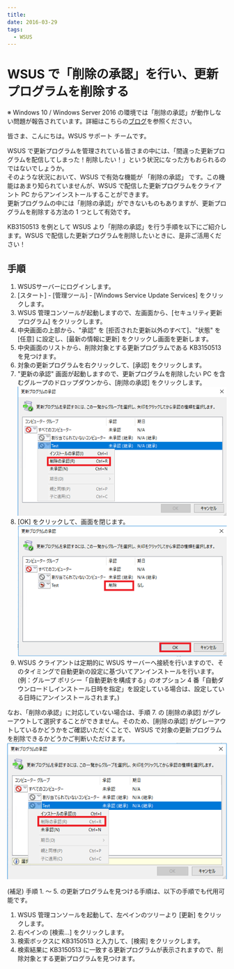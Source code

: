 ```yaml
---
title: 
date: 2016-03-29
tags:
  - WSUS
---
```


# WSUS で「削除の承認」を行い、更新プログラムを削除する
※ Windows 10 / Windows Server 2016 の環境では「削除の承認」が動作しない問題が報告されています。詳細はこちらの[ブログ](.\2017-09-04_01.md)を参照ください。  

皆さま、こんにちは。WSUS サポート チームです。  

WSUS で更新プログラムを管理されている皆さまの中には、「間違った更新プログラムを配信してしまった！削除したい！」という状況になった方もおられるのではないでしょうか。  
そのような状況において、WSUS で有効な機能が 「削除の承認」 です。この機能はあまり知られていませんが、WSUS で配信した更新プログラムをクライアント PC からアンインストールすることができます。  
更新プログラムの中には「削除の承認」ができないものもありますが、更新プログラムを削除する方法の 1 つとして有効です。  

KB3150513 を例として WSUS より「削除の承認」を行う手順を以下にご紹介します。WSUS で配信した更新プログラムを削除したいときに、是非ご活用ください！  

## 手順
1. WSUSサーバーにログインします。
1. [スタート] - [管理ツール] - [Windows Service Update Services] をクリックします。
1. WSUS 管理コンソールが起動しますので、左画面から、[セキュリティ更新プログラム] をクリックします。
1. 中央画面の上部から、"承認" を [拒否された更新以外のすべて]、"状態" を [任意] に設定し、[最新の情報に更新] をクリックし画面を更新します。
1. 中央画面のリストから、削除対象とする更新プログラムである KB3150513 を見つけます。
1. 対象の更新プログラムを右クリックして、[承認] をクリックします。
1. "更新の承認" 画面が起動しますので、更新プログラムを削除したい PC を含むグループのドロップダウンから、[削除の承認] をクリックします。  
![DeleteUpdate1](.\2016-03-29_01\1.png)  
1. [OK] をクリックして、画面を閉じます。  
![DeleteUpdate2](.\2016-03-29_01\2.png)  
1. WSUS クライアントは定期的に WSUS サーバーへ接続を行いますので、そのタイミングで自動更新の設定に基づいてアンインストールを行います。  
(例：グループ ポリシー「自動更新を構成する」のオプション 4 番「自動ダウンロードしインストール日時を指定」を設定している場合は、設定している日時にアンインストールされます。)  

なお、「削除の承認」に対応していない場合は、手順 7. の [削除の承認] がグレーアウトして選択することができません。そのため、[削除の承認] がグレーアウトしているかどうかをご確認いただくことで、WSUS で対象の更新プログラムを削除できるかどうかご判断いただけます。  
![DeleteUpdate3](.\2016-03-29_01\3.png)  

(補足)
手順 1. ～ 5. の更新プログラムを見つける手順は、以下の手順でも代用可能です。  

1. WSUS 管理コンソールを起動して、左ペインのツリーより [更新] をクリックします。
1. 右ペインの [検索...] をクリックします。
1. 検索ボックスに KB3150513 と入力して、[検索] をクリックします。
4. 検索結果に KB3150513 に一致する更新プログラムが表示されますので、削除対象とする更新プログラムを見つけます。

